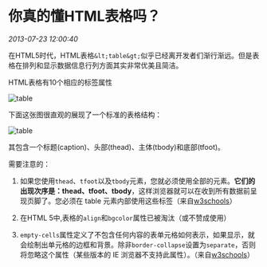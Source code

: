 # 你真的懂HTML表格吗？
*2013-07-23 12:00:40*


在HTML5时代，HTML表格`&lt;table&gt;`似乎已经离开发者们渐行渐远。但是表格在排列和显示数据信息行列方面其实非常优美且简洁。

HTML表格有10个相应的标签属性

![table](http://blogimages.u.qiniudn.com/table.png)

下面这张图很直观的展现了一个标准的表格结构：

![table](http://blogimages.u.qiniudn.com/table1.png)

其包含一个标题(caption)、头部(thead)、主体(tbody)和底部(tfoot)。

需要注意的：

1.  如果您使用`thead`、`tfoot`以及`tbody`元素，您就必须使用全部的元素。**它们的出现次序是：thead、tfoot、tbody**，这样浏览器就可以在收到所有数据前呈现页脚了。您必须在 table 元素内部使用这些标签（来自[w3schools](http://www.w3school.com.cn/tags/tag_tfoot.asp "w3school")）

2.  在HTML 5中,表格的`align`和`bgcolor`属性已被淘汰（或不赞成使用）

3.  `empty-cells`属性定义了不包含任何内容的表单元格如何表示，如果显示，就会绘制出单元格的边框和背景。除非`border-collapse`设置为`separate`，否则将忽略这个属性（某些版本的 IE 浏览器不支持此属性）。（来自[w3schools](http://www.w3school.com.cn/css/pr_tab_empty-cells.asp)）